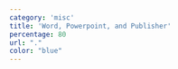 ```yaml
---
category: 'misc'
title: 'Word, Powerpoint, and Publisher'
percentage: 80
url: "."
color: "blue"
---
```

